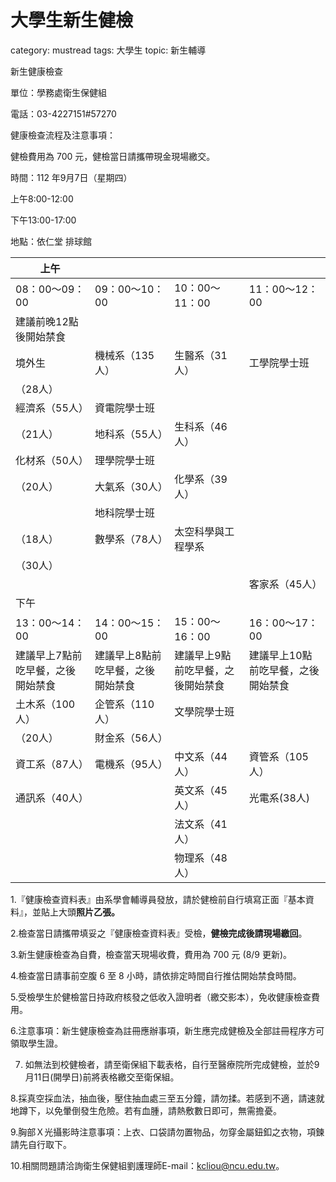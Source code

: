 # 大學生新生健檢

category: mustread
tags: 大學生
topic: 新生輔導

新生健康檢查

單位：學務處衛生保健組

電話：03-4227151#57270

健康檢查流程及注意事項：

健檢費用為 700 元，健檢當日請攜帶現金現場繳交。

時間：112 年9月7日（星期四）

上午8:00-12:00

下午13:00-17:00

地點：依仁堂 排球館

| 上午 |  |  |  |
| --- | --- | --- | --- |
| 08：00～09：00 | 09：00～10：00 | 10：00～11：00 | 11：00～12：00 |
| 建議前晚12點後開始禁食 |  |  |  |
| 境外生 | 機械系（135人） | 生醫系（31人） | 工學院學士班
（28人） |
| 經濟系（55人） | 資電院學士班
（21人） | 地科系（55人） | 生科系（46人） |
| 化材系（50人） | 理學院學士班
（20人） | 大氣系（30人） | 化學系（39人） |
|  | 地科院學士班
（18人） | 數學系（78人） | 太空科學與工程學系
（30人） |
|  |  |  | 客家系（45人） |
| 下午 |  |  |  |
| 13：00～14：00 | 14：00～15：00 | 15：00～16：00 | 16：00～17：00 |
| 建議早上7點前吃早餐，之後開始禁食 | 建議早上8點前吃早餐，之後開始禁食 | 建議早上9點前吃早餐，之後開始禁食 | 建議早上10點前吃早餐，之後開始禁食 |
| 土木系（100人） | 企管系（110人） | 文學院學士班
（20人） | 財金系（56人） |
| 資工系（87人） | 電機系（95人） | 中文系（44人） | 資管系（105人） |
| 通訊系（40人） |  | 英文系（45人） | 光電系(38人) |
|  |  | 法文系（41人） |  |
|  |  | 物理系（48人） |  |

1.『健康檢查資料表』由系學會輔導員發放，請於健檢前自行填寫正面『基本資料』，並貼上大頭**照片乙張。**

2.檢查當日請攜帶填妥之『健康檢查資料表』受檢，**健檢完成後請現場繳回**。

3.新生健康檢查為自費，檢查當天現場收費，費用為 700 元 (8/9 更新)。

4.檢查當日請事前空腹 6 至 8 小時，請依排定時間自行推估開始禁食時間。

5.受檢學生於健檢當日持政府核發之低收入證明者（繳交影本），免收健康檢查費用。

6.注意事項：新生健康檢查為註冊應辦事項，新生應完成健檢及全部註冊程序方可領取學生證。

7. 如無法到校健檢者，請至衛保組下載表格，自行至醫療院所完成健檢，並於9月11日(開學日)前將表格繳交至衛保組。

8.採真空採血法，抽血後，壓住抽血處三至五分鐘，請勿揉。若感到不適，請速就地蹲下，以免暈倒發生危險。若有血腫，請熱敷數日即可，無需擔憂。

9.胸部Ｘ光攝影時注意事項：上衣、口袋請勿置物品，勿穿金屬鈕釦之衣物，項鍊請先自行取下。

10.相關問題請洽詢衛生保健組劉護理師E-mail：[kcliou@ncu.edu.tw](mailto:kcliou@ncu.edu.tw)。